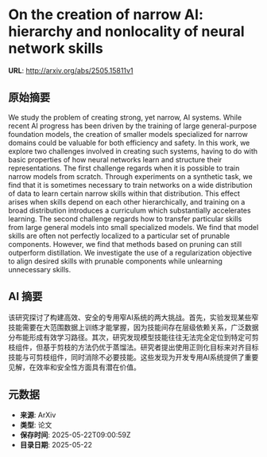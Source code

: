 # On the creation of narrow AI: hierarchy and nonlocality of neural network skills

**URL**: http://arxiv.org/abs/2505.15811v1

## 原始摘要

We study the problem of creating strong, yet narrow, AI systems. While recent
AI progress has been driven by the training of large general-purpose foundation
models, the creation of smaller models specialized for narrow domains could be
valuable for both efficiency and safety. In this work, we explore two
challenges involved in creating such systems, having to do with basic
properties of how neural networks learn and structure their representations.
The first challenge regards when it is possible to train narrow models from
scratch. Through experiments on a synthetic task, we find that it is sometimes
necessary to train networks on a wide distribution of data to learn certain
narrow skills within that distribution. This effect arises when skills depend
on each other hierarchically, and training on a broad distribution introduces a
curriculum which substantially accelerates learning. The second challenge
regards how to transfer particular skills from large general models into small
specialized models. We find that model skills are often not perfectly localized
to a particular set of prunable components. However, we find that methods based
on pruning can still outperform distillation. We investigate the use of a
regularization objective to align desired skills with prunable components while
unlearning unnecessary skills.


## AI 摘要

该研究探讨了构建高效、安全的专用窄AI系统的两大挑战。首先，实验发现某些窄技能需要在大范围数据上训练才能掌握，因为技能间存在层级依赖关系，广泛数据分布能形成有效学习路径。其次，研究发现模型技能往往无法完全定位到特定可剪枝组件，但基于剪枝的方法仍优于蒸馏法。研究者提出使用正则化目标来对齐目标技能与可剪枝组件，同时消除不必要技能。这些发现为开发专用AI系统提供了重要见解，在效率和安全性方面具有潜在价值。

## 元数据

- **来源**: ArXiv
- **类型**: 论文
- **保存时间**: 2025-05-22T09:00:59Z
- **目录日期**: 2025-05-22
